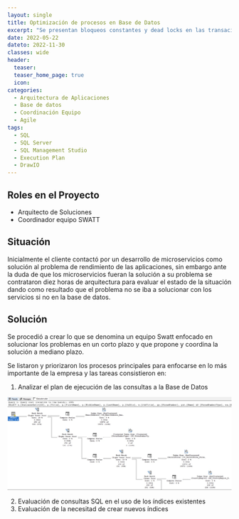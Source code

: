 ```yaml
---
layout: single
title: Optimización de procesos en Base de Datos
excerpt: "Se presentan bloqueos constantes y dead locks en las transaciones agrabado por un alto tiempo de consumo en las operaciones de los usuarios. El trabajo consistió en una análisis de operaciones realizadas en base de datos para optimizar el rendimiento de la base de datos mediante índices u optimizando las sentencias SQL al evaluar el rendimiento dando como resultado tiempos de respuesta mejorados en mas del 90%"
date: 2022-05-22
dateto: 2022-11-30
classes: wide
header:
  teaser: 
  teaser_home_page: true
  icon: 
categories:
  - Arquitectura de Aplicaciones
  - Base de datos
  - Coordinación Equipo
  - Agile
tags:  
  - SQL
  - SQL Server
  - SQL Management Studio
  - Execution Plan
  - DrawIO
---
```


## Roles en el Proyecto

- Arquitecto de Soluciones
- Coordinador equipo SWATT

## Situación

  Inicialmente el cliente contactó por un desarrollo de microservicios como solución al problema de rendimiento de las aplicaciones, sin embargo ante la duda de que los microservicios fueran la solución a su problema se contrataron diez horas de arquitectura para evaluar el estado de la situación dando como resultado que el problema no se iba a solucionar con los servicios si no en la base de datos. 

## Solución

  Se procedió a crear lo que se denomina un equipo Swatt enfocado en solucionar los problemas en un corto plazo y que propone y coordina la solución a mediano plazo.

  Se listaron y priorizaron los procesos principales para enfocarse en lo más importante de la empresa y las tareas consistieron en:

  1.  Analizar el plan de ejecución de las consultas a la Base de Datos

  ![](../assets/images/ExecutionPlan.jpg)

  2. Evaluación de consultas SQL en el uso de los índices existentes
  3. Evaluación de la necesitad de crear nuevos índices


  

  
  